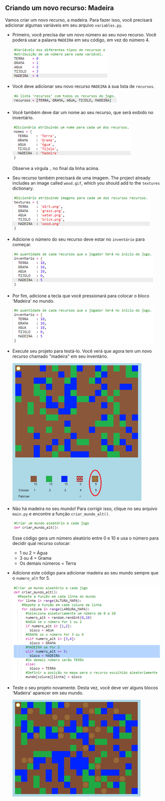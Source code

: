 ## Criando um novo recurso: Madeira

Vamos criar um novo recurso, a madeira. Para fazer isso, você precisará adicionar algumas variáveis ​​em seu arquivo `variables.py`.

+ Primeiro, você precisa dar um novo número ao seu novo recurso. Você poderá usar a palavra `MADEIRA` em seu código, em vez do número 4.
    
    ![screenshot](images/craft-wood-const.png)

+ Você deve adicionar seu novo recurso `MADEIRA` à sua lista de `recursos`.
    
    ![screenshot](images/craft-wood-resources.png)

+ Você também deve dar um nome ao seu recurso, que será exibido no inventário.
    
    ![screenshot](images/craft-wood-name.png)
    
    Observe a vírgula `,` no final da linha acima.

+ Seu recurso também precisará de uma imagem. The project already includes an image called `wood.gif`, which you should add to the `textures` dictionary.
    
    ![screenshot](images/craft-wood-texture.png)

+ Adicione o número do seu recurso deve estar no `inventário` para começar.
    
    ![screenshot](images/craft-wood-inventory.png)

+ Por fim, adicione a tecla que você pressionará para colocar o bloco 'Madeira' no mundo.
    
    ![screenshot](images/craft-wood-placekey.png)

+ Execute seu projeto para testá-lo. Você verá que agora tem um novo recurso chamado "madeira" em seu inventário.
    
    ![screenshot](images/craft-wood-test.png)

+ Não há madeira no seu mundo! Para corrigir isso, clique no seu arquivo `main.py` e encontre a função `criar_mundo_alt()`.
    
    ![screenshot](images/craft-wood-random1.png)
    
    Esse código gera um número aleatório entre 0 e 10 e usa o número para decidir qual recurso colocar:
    
    + 1 ou 2 = Água
    + 3 ou 4 = Grama
    + Os demais números = Terra

+ Adicione este código para adicionar madeira ao seu mundo sempre que o `numero_alt` for 5.
    
    ![screenshot](images/craft-wood-random2.png)

+ Teste o seu projeto novamente. Desta vez, você deve ver alguns blocos 'Madeira' aparecer em seu mundo.
    
    ![screenshot](images/craft-wood-test2.png)